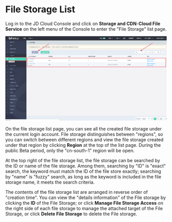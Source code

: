 # File Storage List

Log in to the JD Cloud Console and click on **Storage and CDN**-**Cloud File Service** on the left menu of the Console to enter the "File Storage" list page. 

![list](../../../../image/Cloud-File-Service/list.png)

On the file storage list page, you can see all the created file storage under the current login account. File storage distinguishes between "regions", so you can switch between different regions and view the file storage created under that region by clicking **Region** at the top of the list page. During the public Beta period, only the "cn-south-1" region will be open.

 

At the top right of the file storage list, the file storage can be searched by the ID or name of the file storage. Among them, searching by "ID" is "exact" search, the keyword must match the ID of the file store exactly; searching by "name" is "fuzzy" search, as long as the keyword is included in the file storage name, it meets the search criteria.

 

The contents of the file storage list are arranged in reverse order of "creation time". You can view the "details information" of the File storage by clicking the **ID** of the File Storage; or click **Manage File Storage Access** on the right side of each file storage to manage the attached target of the File Storage, or click **Delete File Storage** to delete the File storage.
